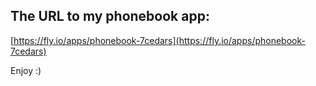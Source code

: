 ## The URL to my phonebook app: 
[https://fly.io/apps/phonebook-7cedars](https://fly.io/apps/phonebook-7cedars)

Enjoy :) 

